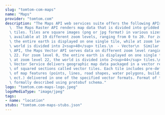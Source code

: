 ```yaml
---
slug: "tomtom-com-maps"
name: "Maps"
provider: "tomtom.com"
description: "The Maps API web services suite offers the following APIs:\n  - Raster\n\
  \  The Maps Raster API renders map data that is divided into gridded sections called\
  \ tiles. Tiles are square images (png or jpg format) in various sizes which are\
  \ available at 19 different zoom levels, ranging from 0 to 20. For zoom level 0,\
  \ the entire earth is displayed on one single tile, while at zoom level 20, the\
  \ world is divided into 2<sup>40</sup> tiles.\n  - Vector\n  Similar to Maps Raster\
  \ API, the Maps Vector API serves data on different zoom level ranging from 0 to\
  \ 22. For zoom level 0, the entire earth is displayed on one single tile, while\
  \ at zoom level 22, the world is divided into 2<sup>44</sup> tiles.\n  The Maps\
  \ Vector Service delivers geographic map data packaged in a vector representation\
  \ of squared sections called vector tiles. Each tile includes pre-defined collections\
  \ of map features (points, lines, road shapes, water polygons, building footprints,\
  \ ect.) delivered in one of the specified vector formats. Format of the tile is\
  \ formally described using protobuf schema."
logo: "tomtom.com-maps-logo.jpeg"
logoMediaType: "image/jpeg"
tags:
- name: "location"
stubs: "tomtom.com-maps-stubs.json"
---
```

